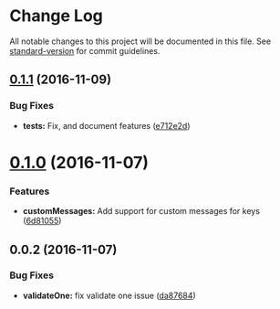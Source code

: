 # Change Log

All notable changes to this project will be documented in this file. See [standard-version](https://github.com/conventional-changelog/standard-version) for commit guidelines.

<a name="0.1.1"></a>
## [0.1.1](https://github.com/Workpop/typed-validation/compare/v0.1.0...v0.1.1) (2016-11-09)


### Bug Fixes

* **tests:** Fix, and document features ([e712e2d](https://github.com/Workpop/typed-validation/commit/e712e2d))



<a name="0.1.0"></a>
# [0.1.0](https://github.com/Workpop/typed-validation/compare/v0.0.2...v0.1.0) (2016-11-07)


### Features

* **customMessages:** Add support for custom messages for keys ([6d81055](https://github.com/Workpop/typed-validation/commit/6d81055))



<a name="0.0.2"></a>
## 0.0.2 (2016-11-07)


### Bug Fixes

* **validateOne:** fix validate one issue ([da87684](https://github.com/Workpop/typed-validation/commit/da87684))
